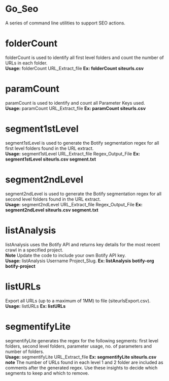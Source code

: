 # Go_Seo
A series of command line utilities to support SEO actions.   

# folderCount
folderCount is used to identify all first level folders and count the number of URLs in each folder.   
**Usage:** folderCount URL_Extract_file **Ex: folderCount siteurls.csv**
# paramCount
paramCount is used to identify and count all Parameter Keys used.   
**Usage:** paramCount URL_Extract_file **Ex: paramCount siteurls.csv**
# segment1stLevel
segment1stLevel is used to generate the Botify segmentation regex for all first level folders found in the URL extract.   
**Usage:** segment1stLevel URL_Extract_file Regex_Output_File  **Ex: segment1stLevel siteurls.csv segment.txt**
# segment2ndLevel
segment2ndLevel is used to generate the Botify segmentation regex for all second level folders found in the URL extract.   
**Usage:** segment2ndLevel URL_Extract_file Regex_Output_File **Ex: segment2ndLevel siteurls.csv segment.txt**
# listAnalysis
listAnalysis uses the Botify API and returns key details for the most recent crawl in a specified project.   
**Note** Update the code to include your own Botify API key.   
**Usage:** listAnalysis Username Project_Slug. **Ex: listAnalysis botify-org botify-project**
# listURLs
Export all URLs (up to a maximum of 1MM) to file (siteurlsExport.csv).  
**Usage:** listURLs **Ex: listURLs**     
# segmentifyLite
segmentifyLite generates the regex for the following segments: first level folders, second level folders, parameter usage, no. of parameters and number of folders.  
**Usage:** segmentifyLite URL_Extract_file **Ex: segmentifyLite siteurls.csv**  
**note** The number of URLs found in each level 1 and 2 folder are included as comments after the generated regex. Use these insights to decide which segments to keep and which to remove.   
